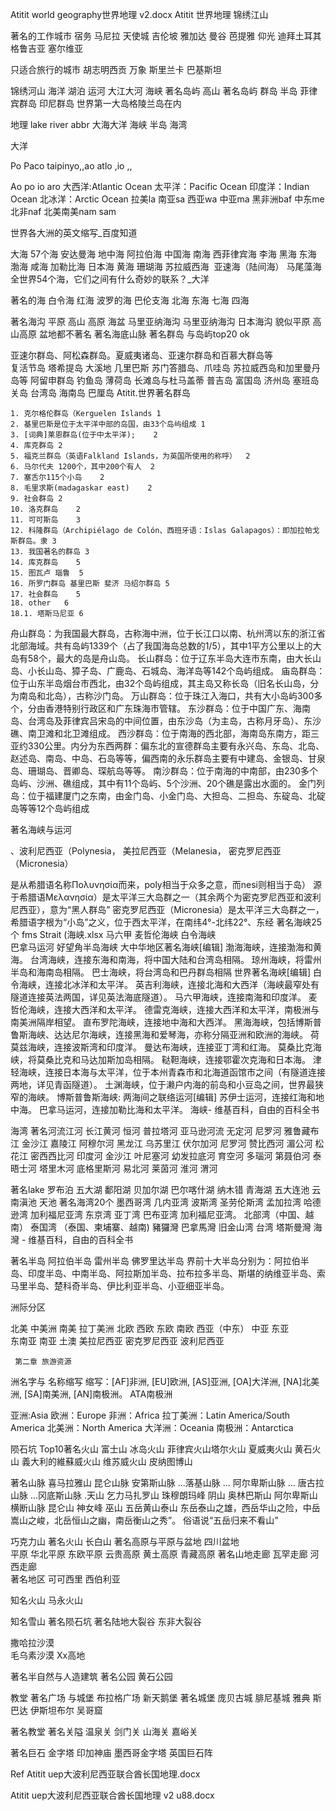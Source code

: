 Atitit world geography世界地理 v2.docx Atitit 世界地理 锦绣江山



著名的工作城市
宿务 马尼拉 天使城  吉伦坡 雅加达 曼谷 芭提雅 仰光 迪拜土耳其 格鲁吉亚 塞尔维亚

只适合旅行的城市 胡志明西贡 万象  斯里兰卡 巴基斯坦

 锦绣河山
海洋 湖泊 运河 大江大河 海峡
著名岛屿   高山
著名岛屿 群岛 半岛
菲律宾群岛  印尼群岛 
世界第一大岛格陵兰岛在内


地理 lake river abbr 大海大洋 海峡 半岛 海湾

大洋

Po Paco taipinyo,,ao  atlo ,io ,,

Ao po io aro
大西洋:Atlantic Ocean
太平洋：Pacific Ocean
印度洋：Indian Ocean
北冰洋：Arctic Ocean
拉美la  南亚sa 西亚wa 中亚ma 黑非洲baf 中东me 北非naf 北美南美nam sam

世界各大洲的英文缩写_百度知道

大海 57个海 
安达曼海 地中海 阿拉伯海 中国海  南海  西菲律宾海 李海  黑海 东海 渤海 咸海
加勒比海 日本海 黄海 珊瑚海 苏拉威西海   亚速海（陆间海） 马尾藻海
全世界54个海，它们之间有什么奇妙的联系？_大洋

著名的海
白令海  红海
 波罗的海  巴伦支海 北海 东海  七海  四海 


著名海沟 平原 高山 高原 海盆 马里亚纳海沟
马里亚纳海沟  日本海沟 貌似平原 高山高原 盆地都不著名
著名海底山脉
著名群岛 与岛屿top20  ok

亚速尔群岛、阿松森群岛。夏威夷诸岛、亚速尔群岛和百慕大群岛等  
复活节岛  塔希提岛  大溪地 几里巴斯
苏门答腊岛、爪哇岛
苏拉威西岛和加里曼丹岛等  阿留申群岛  钓鱼岛 
薄荷岛 长滩岛与杜马盖蒂 普吉岛 富国岛 济州岛 塞班岛 关岛 
台湾岛  海南岛 巴厘岛
Atitit.世界著名群岛

	1. 克尔格伦群岛（Kerguelen Islands	1
	2. 基里巴斯是位于太平洋中部的岛国，由33个岛屿组成	1
	3. [词典]莱恩群岛(位于中太平洋);	2
	4. 库克群岛	2
	5. 福克兰群岛（英语Falkland Islands，为英国所使用的称呼）	2
	6. 马尔代夫 1200个，其中200个有人	2
	7. 塞舌尔115个小岛	2
	8. 毛里求斯(madagaskar east)	2
	9. 社会群岛	2
	10. 洛克群岛	2
	11. 可可斯岛	3
	12. 科隆群岛（Archipiélago de Colón、西班牙语：Islas Galapagos）：即加拉帕戈斯群岛。隶	3
	13. 我国著名的群岛	3
	14. 库克群岛	5
	15. 图瓦卢 瑙鲁	5
	16. 所罗门群岛 基里巴斯 斐济 马绍尔群岛	5
	17. 社会群岛	5
	18. other	6
	18.1. 塔斯马尼亚	6

舟山群岛：为我国最大群岛，古称海中洲，位于长江口以南、杭州湾以东的浙江省北部海域。共有岛屿1339个（占了我国海岛总数的1/5），其中1平方公里以上的大岛有58个，最大的岛是舟山岛。
长山群岛：位于辽东半岛大连市东南，由大长山岛、小长山岛、獐子岛、广鹿岛、石城岛、海洋岛等142个岛屿组成。
庙岛群岛：位于山东半岛烟台市西北，由32个岛屿组成，其主岛又称长岛（旧名长山岛，分为南岛和北岛），古称沙门岛。
万山群岛：位于珠江入海口，共有大小岛屿300多个，分由香港特别行政区和广东珠海市管辖。
东沙群岛：位于中国广东、海南岛、台湾岛及菲律宾吕宋岛的中间位置，由东沙岛（为主岛，古称月牙岛）、东沙礁、南卫滩和北卫滩组成。
西沙群岛：位于南海的西北部，海南岛东南方，距三亚约330公里。内分为东西两群：偏东北的宣德群岛主要有永兴岛、东岛、北岛、赵述岛、南岛、中岛、石岛等等，偏西南的永乐群岛主要有中建岛、金银岛、甘泉岛、珊瑚岛、晋卿岛、琛航岛等等。
南沙群岛：位于南海的中南部，由230多个岛屿、沙洲、礁组成，其中有11个岛屿、5个沙洲、20个礁是露出水面的。
金门列岛：位于福建厦门之东南，由金门岛、小金门岛、大担岛、二担岛、东碇岛、北碇岛等等12个岛屿组成


著名海峡与运河 

、波利尼西亚（Polynesia， 美拉尼西亚（Melanesia， 密克罗尼西亚（Micronesia）

是从希腊语名称Πολυνησία而来，poly相当于众多之意，而nesi则相当于岛）
源于希腊语Μελανησία）是太平洋三大岛群之一（其余两个为密克罗尼西亚和波利尼西亚），意为“黑人群岛”
密克罗尼西亚（Micronesia）是太平洋三大岛群之一，希腊语字根为“小岛”之义，位于西太平洋，在南纬4°-北纬22°、东经
著名海峡25个
fms  Strait (海峡.xlsx
马六甲 麦哲伦海峡  白令海峡   
巴拿马运河  好望角半岛海峡
大中华地区著名海峡[编辑]
渤海海峡，连接渤海和黄海。
台湾海峡，连接东海和南海，将中国大陆和台湾岛相隔。
琼州海峡，将雷州半岛和海南岛相隔。
巴士海峡，将台湾岛和巴丹群岛相隔
世界著名海峡[编辑]
白令海峡，连接北冰洋和太平洋。
英吉利海峡，连接北海和大西洋（海峡最窄处有隧道连接英法两国，详见英法海底隧道）。
马六甲海峡，连接南海和印度洋。
麦哲伦海峡，连接大西洋和太平洋。
德雷克海峡，连接大西洋和太平洋，南极洲与南美洲隔岸相望。
直布罗陀海峡，连接地中海和大西洋。
黑海海峡，包括博斯普鲁斯海峡、达达尼尔海峡，连接黑海和爱琴海，亦称分隔亚洲和欧洲的海峡。
荷莫兹海峡，连接波斯湾和印度洋。
曼达布海峡，连接亚丁湾和红海。
莫桑比克海峡，将莫桑比克和马达加斯加岛相隔。
鞑靼海峡，连接鄂霍次克海和日本海。
津轻海峡，连接日本海与太平洋，位于本州青森市和北海道函馆市之间（有隧道连接两地，详见青函隧道）。
土渊海峡，位于濑户内海的前岛和小豆岛之间，世界最狭窄的海峡。
博斯普鲁斯海峡:
两海间之联络运河[编辑]
苏伊士运河，连接红海和地中海。
巴拿马运河，连接加勒比海和太平洋。
海峡- 维基百科，自由的百科全书

海湾 
著名河流江河
长江黄河 恒河  普拉塔河  亚马逊河流 无定河 尼罗河  雅鲁藏布江  金沙江  嘉陵江  阿穆尔河
黑龙江 乌苏里江 伏尔加河 尼罗河  赞比西河 湄公河 松花江 密西西比河 印度河 金沙江 叶尼塞河 幼发拉底河 育空河 多瑙河 第聂伯河 泰晤士河  塔里木河 底格里斯河 易北河 莱茵河 淮河 渭河

著名lake
罗布泊  五大湖 鄱阳湖 贝加尔湖 巴尔喀什湖 纳木错  青海湖 五大连池  云南滇池 天池
著名海湾20个
墨西哥湾 几内亚湾   波斯湾 圣劳伦斯湾  孟加拉湾 哈德逊湾 加利福尼亚湾 东京湾
 亚丁湾  巴布亚湾 加利福尼亚湾。
北部湾（中国、越南）
泰国湾 （泰国、柬埔寨、越南)
豬玀灣
巴拿馬灣
 旧金山湾   台湾  塔斯曼灣
海灣 - 维基百科，自由的百科全书

著名半岛
阿拉伯半岛 雷州半岛 佛罗里达半岛
界前十大半岛分别为：阿拉伯半岛、印度半岛、中南半岛、阿拉斯加半岛、拉布拉多半岛、斯堪的纳维亚半岛、索马里半岛、楚科奇半岛、伊比利亚半岛、小亚细亚半岛。

洲际分区

北美  中美洲  南美  拉丁美洲
北欧 西欧 东欧  南欧
西亚（中东） 中亚 东亚  
东南亚 南亚
土澳
美拉尼西亚 密克罗尼西亚  波利尼西亚




	 第二章 旅游资源
洲名字与 名称缩写
缩写：[AF]非洲, [EU]欧洲, [AS]亚洲, [OA]大洋洲, [NA]北美洲, [SA]南美洲, [AN]南极洲。
ATA南极洲

亚洲:Asia
欧洲：Europe
非洲：Africa
拉丁美洲：Latin America/South America
北美洲：North America
大洋洲：Oceania
南极洲：Antarctica

陨石坑
Top10著名火山
富士山  冰岛火山  菲律宾火山塔尔火山 夏威夷火山 黄石火山 義大利的維蘇威火山
维苏威火山
 皮纳图博山

著名山脉
喜马拉雅山 昆仑山脉  安第斯山脉 ...落基山脉 ... 阿尔卑斯山脉 ...
唐古拉山脉 ...冈底斯山脉 .天山 乞力马扎罗山   珠穆朗玛峰
阴山 奥林巴斯山  阿尔卑斯山 横断山脉 昆仑山 神女峰 巫山 五岳黄山泰山
东岳泰山之雄，西岳华山之险，中岳嵩山之峻，北岳恒山之幽，南岳衡山之秀”。 俗语说“五岳归来不看山”

巧克力山  著名火山 长白山
著名高原与平原与盆地
四川盆地  
平原  华北平原 东欧平原 
云贵高原 黄土高原 青藏高原 
著名山地走廊
瓦罕走廊  河西走廊  
著名地区
可可西里 西伯利亚

知名火山
马永火山

知名雪山
著名陨石坑
著名陆地大裂谷
东非大裂谷

撒哈拉沙漠  
毛乌素沙漠
Xx高地

著名半自然与人造建筑
著名公园
黄石公园

教堂
著名广场   与城堡
布拉格广场   新天鹅堡
著名城堡
庞贝古城   腓尼基城   雅典 斯巴达  伊斯坦布尔 吴哥窟

著名教堂 
著名关隘
温泉关  剑门关  山海关 嘉峪关  

著名巨石
金字塔  印加神庙  墨西哥金字塔 英国巨石阵 

Ref
Atitit uep大波利尼西亚联合酋长国地理.docx




Atitit uep大波利尼西亚联合酋长国地理 v2 u88.docx

